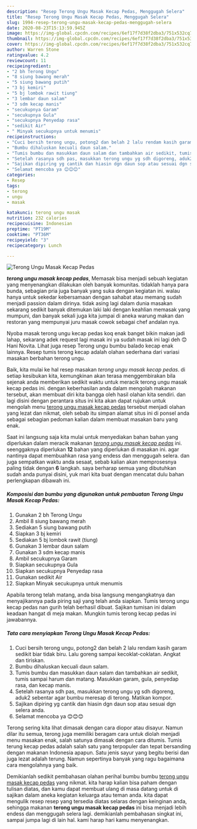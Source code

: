 ```yaml
---
description: "Resep Terong Ungu Masak Kecap Pedas, Menggugah Selera"
title: "Resep Terong Ungu Masak Kecap Pedas, Menggugah Selera"
slug: 1994-resep-terong-ungu-masak-kecap-pedas-menggugah-selera
date: 2020-08-23T15:13:59.945Z
image: https://img-global.cpcdn.com/recipes/6ef17f7d38f2dba3/751x532cq70/terong-ungu-masak-kecap-pedas-foto-resep-utama.jpg
thumbnail: https://img-global.cpcdn.com/recipes/6ef17f7d38f2dba3/751x532cq70/terong-ungu-masak-kecap-pedas-foto-resep-utama.jpg
cover: https://img-global.cpcdn.com/recipes/6ef17f7d38f2dba3/751x532cq70/terong-ungu-masak-kecap-pedas-foto-resep-utama.jpg
author: Warren Stone
ratingvalue: 4.2
reviewcount: 11
recipeingredient:
- "2 bh Terong Ungu"
- "8 siung bawang merah"
- "5 siung bawang putih"
- "3 bj kemiri"
- "5 bj lombok rawit tiung"
- "3 lembar daun salam"
- "3 sdm kecap manis"
- "secukupnya Garam"
- "secukupnya Gula"
- "secukupnya Penyedap rasa"
- "sedikit Air"
- " Minyak secukupnya untuk menumis"
recipeinstructions:
- "Cuci bersih terong ungu, potong2 dan belah 2 lalu rendam kasih garam sedikit biar tidak biru. Lalu goreng sampai kecoklat-coklatan. Angkat dan tiriskan."
- "Bumbu dihaluskan kecuali daun salam."
- "Tumis bumbu dan masukkan daun salam dan tambahkan air sedikit, tumis sampai harum dan matang. Masukkan garam, gula, penyedap rasa, dan kecap manis."
- "Setelah rasanya sdh pas, masukkan terong ungu yg sdh digoreng, aduk2 sebentar agar bumbu meresap di terong. Matikan kompor."
- "Sajikan dipiring yg cantik dan hiasin dgn daun sop atau sesuai dgn selera anda."
- "Selamat mencoba ya 😊😊😊"
categories:
- Resep
tags:
- terong
- ungu
- masak

katakunci: terong ungu masak 
nutrition: 232 calories
recipecuisine: Indonesian
preptime: "PT19M"
cooktime: "PT36M"
recipeyield: "3"
recipecategory: Lunch

---
```



![Terong Ungu Masak Kecap Pedas](https://img-global.cpcdn.com/recipes/6ef17f7d38f2dba3/751x532cq70/terong-ungu-masak-kecap-pedas-foto-resep-utama.jpg)

<b><i>terong ungu masak kecap pedas</i></b>, Memasak bisa menjadi sebuah kegiatan yang menyenangkan dilakukan oleh banyak komunitas. tidaklah hanya para bunda, sebagian pria juga banyak yang suka dengan kegiatan ini. walau hanya untuk sekedar kebersamaan dengan sahabat atau memang sudah menjadi passion dalam dirinya. tidak asing lagi dalam dunia masakan sekarang sedikit banyak ditemukan laki laki dengan keahlian memasak yang mumpuni, dan banyak sekali juga kita jumpai di aneka warung makan dan restoran yang mempunyai juru masak cowok sebagai chef andalan nya.

Nyoba masak terong ungu kecap pedas koq enak banget bikin makan jadi lahap, sekarang adek request lagi masak ini ya sudah masak ini lagi deh 😊 Hani Novita. Lihat juga resep Terong ungu bumbu balado kecap enak lainnya. Resep tumis terong kecap adalah olahan sederhana dari variasi masakan berbahan terong ungu.

Baik, kita mulai ke hal resep masakan <i>terong ungu masak kecap pedas</i>. di setiap kesibukan kita, kemungkinan akan terasa menggembirakan bila sejenak anda memberikan sedikit waktu untuk meracik terong ungu masak kecap pedas ini. dengan keberhasilan anda dalam mengolah makanan tersebut, akan membuat diri kita bangga oleh hasil olahan kita sendiri. dan lagi disini dengan perantara situs ini kita akan dapat rujukan untuk mengolah menu <u>terong ungu masak kecap pedas</u> tersebut menjadi olahan yang lezat dan nikmat, oleh sebab itu simpan alamat situs ini di ponsel anda sebagai sebagian pedoman kalian dalam membuat masakan baru yang enak.


Saat ini langsung saja kita mulai untuk menyediakan bahan bahan yang diperlukan dalam meracik makanan <u><i>terong ungu masak kecap pedas</i></u> ini. seenggaknya diperlukan <b>12</b> bahan yang diperlukan di masakan ini. agar nantinya dapat membuahkan rasa yang endess dan menggugah selera. dan juga sempatkan waktu anda sesaat, sebab kalian akan memprosesnya paling tidak dengan <b>6</b> langkah. saya berharap semua yang dibutuhkan sudah anda punyai disini, yuk mari kita buat dengan mencatat dulu bahan perlengkapan dibawah ini.

<!--inarticleads1-->

##### Komposisi dan bumbu yang digunakan untuk pembuatan Terong Ungu Masak Kecap Pedas:

1. Gunakan 2 bh Terong Ungu
1. Ambil 8 siung bawang merah
1. Sediakan 5 siung bawang putih
1. Siapkan 3 bj kemiri
1. Sediakan 5 bj lombok rawit (tiung)
1. Gunakan 3 lembar daun salam
1. Gunakan 3 sdm kecap manis
1. Ambil secukupnya Garam
1. Siapkan secukupnya Gula
1. Siapkan secukupnya Penyedap rasa
1. Gunakan sedikit Air
1. Siapkan  Minyak secukupnya untuk menumis


Apabila terong telah matang, anda bisa langsung mengangkatnya dan menyajikannya pada piring saji yang telah anda siapkan. Tumis terong ungu kecap pedas nan gurih telah berhasil dibuat. Sajikan tumisan ini dalam keadaan hangat di meja makan. Mungkin tumis terong kecap pedas ini jawabannya. 

<!--inarticleads2-->

##### Tata cara menyiapkan Terong Ungu Masak Kecap Pedas:

1. Cuci bersih terong ungu, potong2 dan belah 2 lalu rendam kasih garam sedikit biar tidak biru. Lalu goreng sampai kecoklat-coklatan. Angkat dan tiriskan.
1. Bumbu dihaluskan kecuali daun salam.
1. Tumis bumbu dan masukkan daun salam dan tambahkan air sedikit, tumis sampai harum dan matang. Masukkan garam, gula, penyedap rasa, dan kecap manis.
1. Setelah rasanya sdh pas, masukkan terong ungu yg sdh digoreng, aduk2 sebentar agar bumbu meresap di terong. Matikan kompor.
1. Sajikan dipiring yg cantik dan hiasin dgn daun sop atau sesuai dgn selera anda.
1. Selamat mencoba ya 😊😊😊


Terong sering kita lihat dimasak dengan cara diopor atau disayur. Namun dilar itu semua, terong juga memiliki beragam cara untuk diolah menjadi menu masakan enak, salah satunya dimasak dengan cara ditumis. Tumis terung kecap pedas adalah salah satu yang terpopuler dan tepat bersanding dengan makanan Indonesia apapun. Satu jenis sayur yang begitu berisi dan juga lezat adalah terung. Namun sepertinya banyak yang ragu bagaimana cara mengolahnya yang baik. 

Demikianlah sedikit pembahasan olahan perihal bumbu bumbu <u>terong ungu masak kecap pedas</u> yang nikmat. kita harap kalian bisa paham dengan tulisan diatas, dan kamu dapat membuat ulang di masa datang untuk di sajikan dalam aneka kegiatan keluarga atau teman anda. kita dapat mengulik resep resep yang tersedia diatas selaras dengan keinginan anda, sehingga makanan <b>terong ungu masak kecap pedas</b> ini bisa menjadi lebih endess dan menggugah selera lagi. demikianlah pembahasan singkat ini, sampai jumpa lagi di lain hal. kami harap hari kamu menyenangkan.
